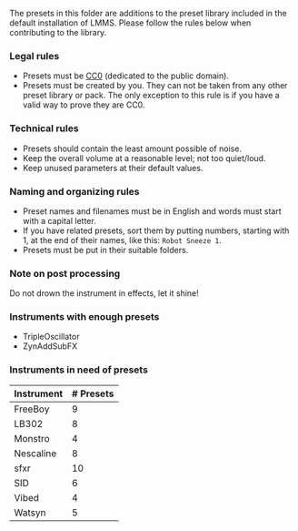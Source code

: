 The presets in this folder are additions to the preset library included in the default installation of LMMS. Please follow the rules below when contributing to the library.

### Legal rules

* Presets must be [CC0](https://creativecommons.org/publicdomain/zero/1.0/) (dedicated to the public domain).
* Presets must be created by you. They can not be taken from any other preset library or pack. The only exception to this rule is if you have a valid way to prove they are CC0.

### Technical rules

* Presets should contain the least amount possible of noise.
* Keep the overall volume at a reasonable level; not too quiet/loud.
* Keep unused parameters at their default values.

### Naming and organizing rules

* Preset names and filenames must be in English and words must start with a capital letter.
* If you have related presets, sort them by putting numbers, starting with 1, at the end of their names, like this: `Robot Sneeze 1`.
* Presets must be put in their suitable folders.

### Note on post processing

Do not drown the instrument in effects, let it shine!

### Instruments with enough presets

* TripleOscillator
* ZynAddSubFX

### Instruments in need of presets

Instrument | # Presets
---------- | ---------
FreeBoy    | 9
LB302      | 8
Monstro    | 4
Nescaline  | 8
sfxr       | 10
SID        | 6
Vibed      | 4
Watsyn     | 5
